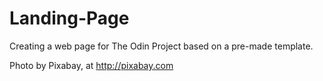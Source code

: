 # Landing-Page

Creating a web page for The Odin Project based on a pre-made template.

Photo by Pixabay, at http://pixabay.com